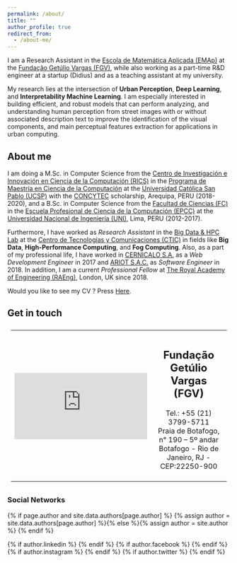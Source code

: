 ```yaml
---
permalink: /about/
title: ""
author_profile: true
redirect_from: 
  - /about-me/
---
```


I am a Research Assistant in the [Escola de Matemática Aplicada (EMAp)](https://emap.fgv.br/) at the [Fundação Getúlio Vargas (FGV)](https://portal.fgv.br/), while also working as a part-time R&D engineer at a startup (Didius) and as a teaching assistant at my university. 

My research lies at the intersection of **Urban Perception**, **Deep Learning**, and **Interpretability Machine Learning**. I am especially interested in building efficient, and robust models that can perform analyzing, and understanding human perception from street images with or without associated description text to improve the identification of the visual components, and main perceptual features extraction for applications in urban computing.

## About me

I am doing a M.Sc. in Computer Science from the [Centro de Investigación e Innovación en Ciencia de la Computación (RICS)](http://rics.ucsp.edu.pe/) in the [Programa de Maestría en Ciencia de la Computación](http://rics.ucsp.edu.pe/mcs/index.html) at the [Universidad Católica San Pablo (UCSP)](http://ucsp.edu.pe/) with the [CONCYTEC](https://portal.concytec.gob.pe/) scholarship, Arequipa, PERU (2018-2020), and a B.Sc. in Computer Science from the [Facultad de Ciencias (FC)](https://fc.uni.edu.pe/fc/) in the [Escuela Profesional de Ciencia de la Computación (EPCC)](https://fc.uni.edu.pe/fc/index.php/escuelas/ciencia-de-la-computacion) at the [Universidad Nacional de Ingeniería (UNI)](https://www.uni.edu.pe/), Lima, PERU (2012-2017).

Furthermore, I have worked as _Research Assistant_ in the [Big Data & HPC Lab](https://www.ctic.uni.edu.pe/index.php/laboratorios/bigdata-hpc) at the [Centro de Tecnologías y Comunicaciones (CTIC)](https://www.ctic.uni.edu.pe/) in fields like **Big Data**, **High-Performance Computing**, and **Fog Computing**. Also, as a part of my professional life, I have worked in [CERNICALO S.A.](http://cernicalo.net/) as a _Web Development Engineer_ in 2017 and [ARIOT S.A.C.](https://ariot.pe/) as _Software Engineer_ in 2018. In addition, I am a current _Professional Fellow_ at [The Royal Academy of Engineering (RAEng)](https://www.raeng.org.uk/), London, UK since 2018.

Would you like to see my CV ? Press [Here](/cv).

## Get in touch

<style>
td, th, tr, table {
  padding: 0.5em;
  border: 1px solid #ccc;
  border: 1px;
}
</style>

<table style="width:100%">
  <tr>
    <th style="width:40%; height:60%"> <iframe src="https://www.google.com/maps/embed?pb=!1m18!1m12!1m3!1d3674.2418260507848!2d-43.18245298564607!3d-22.941319444870363!2m3!1f0!2f0!3f0!3m2!1i1024!2i768!4f13.1!3m3!1m2!1s0x997f8c868f2667%3A0xfd19f999080c93ca!2sFundaci%C3%B3n%20Getulio%20Vargas!5e0!3m2!1ses!2sbr!4v1581513248112!5m2!1ses!2sbr" frameborder="0" style="border:0;" allowfullscreen=""></iframe> </th>
    <td align="center">
    <h2 class="archive__item-title" itemprop="headline"> Fundação Getúlio Vargas (FGV) </h2>
    <p> Tel.: +55 (21) 3799-5711 <br>
    Praia de Botafogo, n° 190 – 5º andar <br>
    Botafogo - Rio de Janeiro, RJ - CEP:22250-900 </p>
    </td>
  </tr>
</table>

### Social Networks

{% if page.author and site.data.authors[page.author] %}
  {% assign author = site.data.authors[page.author] %}{% else %}{% assign author = site.author %}
{% endif %}

<p> 
{% if author.linkedin %}
  <a href="https://www.linkedin.com/in/{{ author.linkedin }}"><i class="fab fa-fw fa-linkedin" aria-hidden="true"></i></a>
{% endif %}
{% if author.facebook %}
  <a href="https://www.facebook.com/{{ author.facebook }}"><i class="fab fa-fw fa-facebook-square" aria-hidden="true"></i></a>
{% endif %}
{% if author.instagram %}
  <a href="https://instagram.com/{{ author.instagram }}"><i class="fab fa-fw fa-instagram" aria-hidden="true"></i></a>
{% endif %}
{% if author.twitter %}
  <a href="https://twitter.com/{{ author.twitter }}"><i class="fab fa-fw fa-twitter-square" aria-hidden="true"></i></a>
{% endif %}
</p>


